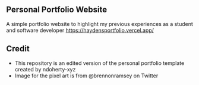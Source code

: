 ## Personal Portfolio Website

A simple portfolio website to highlight my previous experiences as a student and software developer
https://haydensportfolio.vercel.app/


## Credit

- This repository is an edited version of the personal portfolio template created by ndoherty-xyz
- Image for the pixel art is from @brennonramsey on Twitter
